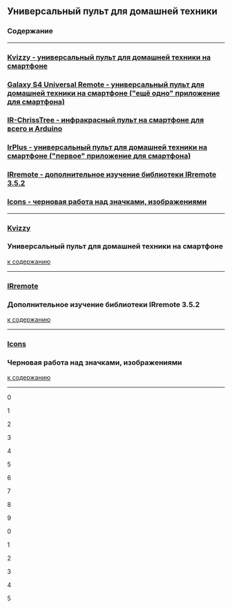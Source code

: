 ## Универсальный пульт для домашней техники

### Содержание

---

### [Kvizzy - универсальный пульт для домашней техники на смартфоне](#kvizzy) 

### [Galaxy S4 Universal Remote - универсальный пульт для домашней техники на смартфоне ("ещё одно" приложение для смартфона)](GalaxyS4UniversalRemote/GalaxyS4UniversalRemote.md)

### [IR-ChrissTree - инфракрасный пульт на смартфоне для всего и Arduino](IR-ChrissTree/IR-ChrissTree.md) 

### [IrPlus - универсальный пульт для домашней техники на смартфоне ("первое" приложение для смартфона)](IrPlus/IrPlus.md) 

### [IRremote - дополнительное изучение библиотеки IRremote 3.5.2](#irremote)

### [Icons - черновая работа над значками, изображениями](#icons)

---

### [Kvizzy](Kvizzy/Kvizzy.md)

### Универсальный пульт для домашней техники на смартфоне 

[к содержанию](#%D1%81%D0%BE%D0%B4%D0%B5%D1%80%D0%B6%D0%B0%D0%BD%D0%B8%D0%B5)

---

### [IRremote](IRremote/IRremote.md)

### Дополнительное изучение библиотеки IRremote 3.5.2

[к содержанию](#%D1%81%D0%BE%D0%B4%D0%B5%D1%80%D0%B6%D0%B0%D0%BD%D0%B8%D0%B5)

---

### [Icons](Icons/Icons.md)

### Черновая работа над значками, изображениями

[к содержанию](#%D1%81%D0%BE%D0%B4%D0%B5%D1%80%D0%B6%D0%B0%D0%BD%D0%B8%D0%B5)

---

0

1

2

3

4

5

6

7

8

9

0

1

2

3

4

5




